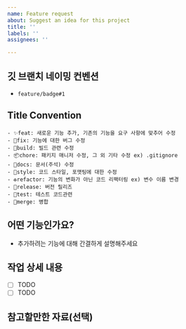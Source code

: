 ```yaml
---
name: Feature request
about: Suggest an idea for this project
title: ''
labels: ''
assignees: ''

---
```


## 깃 브랜치 네이밍 컨벤션
- `feature/badge#1`

## Title Convention
    - ✨feat: 새로운 기능 추가, 기존의 기능을 요구 사항에 맞추어 수정
    - 🐛fix: 기능에 대한 버그 수정
    - 👷build: 빌드 관련 수정
    - 📦chore: 패키지 매니저 수정, 그 외 기타 수정 ex) .gitignore
    - 📝docs: 문서(주석) 수정
    - 🎨style: 코드 스타일, 포맷팅에 대한 수정
    - ♻️refactor: 기능의 변화가 아닌 코드 리팩터링 ex) 변수 이름 변경
    - 🔖release: 버전 릴리즈
    - 🧪test: 테스트 코드관련
    - 🔀merge: 병합

## 어떤 기능인가요?
- 추가하려는 기능에 대해 간결하게 설명해주세요

## 작업 상세 내용
- [ ] TODO
- [ ] TODO

## 참고할만한 자료(선택)
